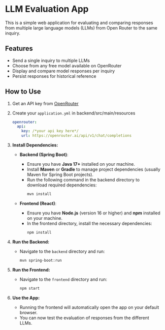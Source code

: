 # LLM Evaluation App

This is a simple web application for evaluating and comparing responses from multiple large language models (LLMs) from Open Router to the same inquiry.

## Features

- Send a single inquiry to multiple LLMs
- Choose from any free model available on OpenRouter
- Display and compare model responses per inquiry
- Persist responses for historical reference

## How to Use

1. Get an API key from [OpenRouter](https://openrouter.ai/)
2. Create your `application.yml` in backend/src/main/resources
    ````yaml
    openrouter:
      api:
        key: /*your api key here*/
        url: https://openrouter.ai/api/v1/chat/completions
    ````
3. **Install Dependencies:**

    - **Backend (Spring Boot)**:
        - Ensure you have **Java 17+** installed on your machine.
        - Install **Maven** or **Gradle** to manage project dependencies (usually Maven for Spring Boot projects).
        - Run the following command in the backend directory to download required dependencies:
          ````bash
          mvn install
          ````

    - **Frontend (React)**:
        - Ensure you have **Node.js** (version 16 or higher) and **npm** installed on your machine.
        - In the frontend directory, install the necessary dependencies:
          ````bash
          npm install
          ````

4. **Run the Backend:**
    - Navigate to the `backend` directory and run:
      ```bash
      mvn spring-boot:run
      ```
5. **Run the Frontend:**
    - Navigate to the `frontend` directory and run:
      ```bash
      npm start
      ```
6. **Use the App:** 
    - Running the frontend will automatically open the app on your default browser.
   - You can now test the evaluation of responses from the different LLMs.

